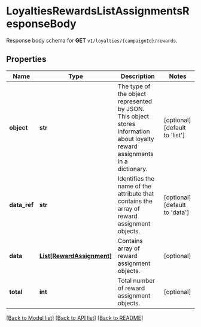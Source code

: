 # LoyaltiesRewardsListAssignmentsResponseBody

Response body schema for **GET** `v1/loyalties/{campaignId}/rewards`.

## Properties
Name | Type | Description | Notes
------------ | ------------- | ------------- | -------------
**object** | **str** | The type of the object represented by JSON. This object stores information about loyalty reward assignments in a dictionary. | [optional] [default to 'list']
**data_ref** | **str** | Identifies the name of the attribute that contains the array of reward assignment objects. | [optional] [default to 'data']
**data** | [**List[RewardAssignment]**](RewardAssignment.md) | Contains array of reward assignment objects. | [optional] 
**total** | **int** | Total number of reward assignment objects. | [optional] 

[[Back to Model list]](../README.md#documentation-for-models) [[Back to API list]](../README.md#documentation-for-api-endpoints) [[Back to README]](../README.md)


